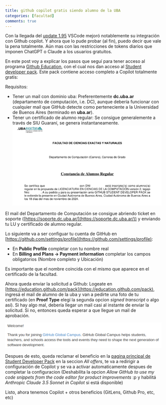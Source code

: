 ```yaml
---
title: github copilot gratis siendo alumno de la UBA
categories: [facultad]
comments: true
---
```


Con la llegada del [update 1.95](https://code.visualstudio.com/updates/v1_95) VSCode mejoró notablemente su integración con Github copilot. Y ahora que lo pude probar (al fin), puedo decir que vale la pena totalmente. Aún mas con las restricciones de tokens diarios que imponen ChatGPT o Claude a los usuarios gratuitos.

En este post voy a explicar los pasos que seguí para tener acceso al programa [Github Education](https://github.com/education), con el cual nos dan acceso al [Student developer pack](https://education.github.com/pack). Este pack contiene acceso completo a Copilot totalmente gratis:

Requisitos:
- Tener un mail con dominio uba: Preferentemente **dc.uba.ar** (departamento de computación, i.e. DC), aunque debería funcionar con cualquier mail que GitHub detecte como perteneciente a la Universidad de Buenos Aires (terminado en **uba.ar**).
- Tener un certificado de alumno regular: Se consigue generalemente a través de SIU Guaraní, se genera instantaneamente.
![](/assets/img/posts/certificado.png)

El mail del Departamento de Computación se consigue abriendo ticket en soporte ([https://soporte.dc.uba.ar/](https://soporte.dc.uba.ar/)) y enviando tu LU y certificado de alumno regular.

Lo siguiente va a ser configuar tu cuenta de GitHub en [https://github.com/settings/profile](https://github.com/settings/profile):
- En **Public Profile** completar con tu nombre real
- En **Billing and Plans -> Payment information** completar los campos obligatorios (Nombre completo y Ubicación)

Es importante que el nombre coincida con el mismo que aparece en el certificado de la facultad.

Ahora queda enviar la solicitud a Github:
Logeate en [https://education.github.com/pack](https://education.github.com/pack), ingresá el mail de alumno de la uba y van a pedirte una foto de tu certificado (en **Proof Type** elegí la segunda opcion *signed transcript* o algo así). Si hay algo mal, debería llegar un mail casi al instante de enviar la solicitud. Si no, entonces queda esperar a que llegue un mail de aprobación.

![](/assets/img/posts/githubstudent.png)

Despues de esto, queda reclamar el beneficio en la [pagina principal de Student Developer Pack](https://education.github.com/pack) en la seccion *All offers*, te va a redirigir a configuración de Copilot y se va a activar automaticamente despues de completar la configuracion (Deshabilita la opcion *Allow GitHub to use my code snippets from the code editor for product improvements* :p y habilitá *Anthropic Claude 3.5 Sonnet in Copilot* si está disponible)

Listo, ahora tenemos Copilot + otros beneficios (GitLens, Github Pro, etc, etc)